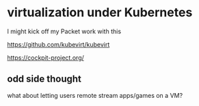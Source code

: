 # virtualization under Kubernetes

I might kick off my Packet work with this

https://github.com/kubevirt/kubevirt

https://cockpit-project.org/

## odd side thought

what about letting users remote stream apps/games on a VM?
